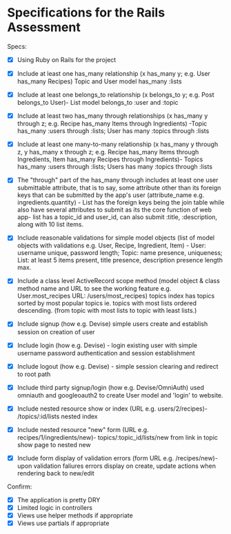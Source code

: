 # Specifications for the Rails Assessment

Specs:
- [x] Using Ruby on Rails for the project
- [x] Include at least one has_many relationship (x has_many y; e.g. User has_many Recipes) Topic and User model has_many :lists
- [x] Include at least one belongs_to relationship (x belongs_to y; e.g. Post belongs_to User)-  List model belongs_to :user and :topic
- [x] Include at least two has_many through relationships (x has_many y through z; e.g. Recipe has_many Items through Ingredients) -Topic has_many :users through :lists; User has many :topics through :lists
- [x] Include at least one many-to-many relationship (x has_many y through z, y has_many x through z; e.g. Recipe has_many Items through Ingredients, Item has_many Recipes through Ingredients)- Topics has_many :users through :lists; Users has many :topics through :lists
- [x] The "through" part of the has_many through includes at least one user submittable attribute, that is to say, some attribute other than its foreign keys that can be submitted by the app's user (attribute_name e.g. ingredients.quantity) - List has the foreign keys being the join table while also have several attributes to submit as its the core function of web app- list has a topic_id and user_id, can also submit :title, :description, along with 10 list items.
- [x] Include reasonable validations for simple model objects (list of model objects with validations e.g. User, Recipe, Ingredient, Item) - User: username unique, password length; Topic: name presence, uniqueness; List: at least 5 items present, title presence, description presence length max.

- [x] Include a class level ActiveRecord scope method (model object & class method name and URL to see the working feature e.g. User.most_recipes URL: /users/most_recipes) topics index has topics sorted by most popular topics ie. topics with most lists ordered descending. (from topic with most lists to topic with least lists.)
- [x] Include signup (how e.g. Devise) simple users create and establish session on creation of user
- [x] Include login (how e.g. Devise) - login existing user with simple username password authentication and session establishment
- [x] Include logout (how e.g. Devise) - simple session clearing and redirect to root path
- [x] Include third party signup/login (how e.g. Devise/OmniAuth)
used omniauth and googleoauth2 to create User model and 'login' to website.
- [x] Include nested resource show or index (URL e.g. users/2/recipes)- /topics/:id/lists nested index
- [x] Include nested resource "new" form (URL e.g. recipes/1/ingredients/new)- topics/:topic_id/lists/new from link in topic show page to nested new
- [x] Include form display of validation errors (form URL e.g. /recipes/new)- upon validation faliures errors display on create, update actions when rendering back to new/edit  

Confirm:
- [x] The application is pretty DRY
- [x] Limited logic in controllers
- [x] Views use helper methods if appropriate
- [x] Views use partials if appropriate